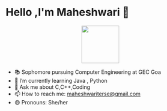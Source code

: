 # Hello ,I'm Maheshwari 👋
<div id="header" align="center">
  <img src="https://media.giphy.com/media/BferOKonYOspm28AiB/giphy.gif" width="100"/>
</div>

- 📚 Sophomore pursuing Computer Engineering at GEC Goa
- 🌱 I’m currently learning Java , Python
- 💬 Ask me about C,C++,Coding
- 📫 How to reach me: maheshwariterse@gmail.com
- 😄 Pronouns: She/her 

